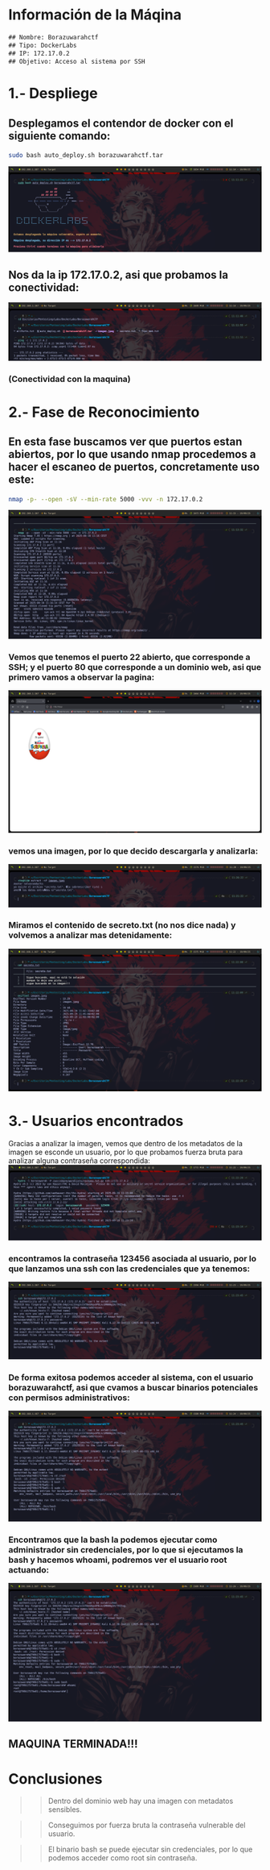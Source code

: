 # Información de la Máqina
    ## Nombre: Borazuwarahctf
    ## Tipo: DockerLabs
    ## IP: 172.17.0.2
    ## Objetivo: Acceso al sistema por SSH

# 1.- Despliege
## Desplegamos el contendor de docker con el siguiente comando:
```bash
sudo bash auto_deploy.sh borazuwarahctf.tar
```
![Despliegue](capturas/Despliege_Contenedor.png)
## Nos da la ip 172.17.0.2, asi que probamos la conectividad:
![conectividad](capturas/Conectividad_maquina_Ctf.png)
### (Conectividad con la maquina)

# 2.- Fase de Reconocimiento
## En esta fase buscamos ver que puertos estan abiertos, por lo que usando nmap procedemos a hacer el escaneo de puertos, concretamente uso este:
```bash
nmap -p- --open -sV --min-rate 5000 -vvv -n 172.17.0.2
``` 
![escaneo](capturas/Fase_Reconocimiento_Puertos.png)
### Vemos que tenemos el puerto 22 abierto, que corresponde a SSH; y el puerto 80 que corresponde a un dominio web, asi que primero vamos a observar la pagina:
![pagina](capturas/Dominio_web.png)
### vemos una imagen, por lo que decido descargarla y analizarla:
![imagen1](capturas/metadatos_1_imagen.png)
### Miramos el contenido de secreto.txt (no nos dice nada) y volvemos a analizar mas detenidamente:
![imagen2](capturas/metadatos_2_imagen.png)

# 3.- Usuarios encontrados
Gracias a analizar la imagen, vemos que dentro de los metadatos de la imagen se esconde un usuario, por lo que probamos fuerza bruta para analizar alguna contraseña correspondida:
![hydra](capturas/fuerza_bruta.png)
### encontramos la contraseña 123456 asociada al usuario, por lo que lanzamos una ssh con las credenciales que ya tenemos:
![ssh](capturas/ssh_completado.png)
### De forma exitosa podemos acceder al sistema, con el usuario borazuwarahctf, asi que cvamos a buscar binarios potenciales con permisos administrativos:
![binarios](capturas/binarios_potenciales.png)
### Encontramos que la bash la podemos ejecutar como administrador sin credenciales, por lo que si ejecutamos la bash y hacemos whoami, podremos ver el usuario root actuando:
![root](capturas/root.png)
## MAQUINA TERMINADA!!!

# Conclusiones
>> Dentro del dominio web hay una imagen con metadatos sensibles.

>> Conseguimos por fuerza bruta la contraseña vulnerable del usuario.

>> El binario bash se puede ejecutar sin credenciales, por lo que podemos acceder como root sin contraseña.
